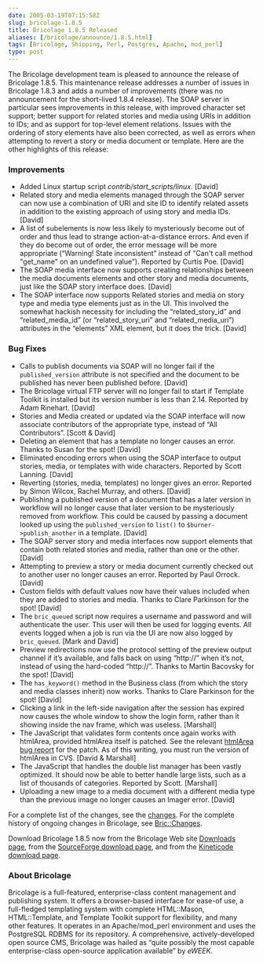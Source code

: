 ```yaml
--- 
date: 2005-03-19T07:15:58Z
slug: bricolage-1.8.5
title: Bricolage 1.8.5 Released
aliases: [/bricolage/announce/1.8.5.html]
tags: [Bricolage, Shipping, Perl, Postgres, Apache, mod_perl]
type: post
---
```


The Bricolage development team is pleased to announce the release of Bricolage
1.8.5. This maintenance release addresses a number of issues in Bricolage 1.8.3
and adds a number of improvements (there was no announcement for the short-lived
1.8.4 release). The SOAP server in particular sees improvements in this release,
with improved character set support; better support for related stories and
media using URIs in addition to IDs; and as support for top-level element
relations. Issues with the ordering of story elements have also been corrected,
as well as errors when attempting to revert a story or media document or
template. Here are the other highlights of this release:

### Improvements

-   Added Linux startup script *contrib/start\_scripts/linux*. \[David\]
-   Related story and media elements managed through the SOAP server can now use
    a combination of URI and site ID to identify related assets in addition to
    the existing approach of using story and media IDs. \[David\]
-   A list of subelements is now less likely to mysteriously become out of order
    and thus lead to strange action-at-a-distance errors. And even if they do
    become out of order, the error message will be more appropriate (“Warning!
    State inconsistent” instead of “Can't call method "get\_name" on an
    undefined value”). Reported by Curtis Poe. \[David\]
-   The SOAP media interface now supports creating relationships between the
    media documents elements and other story and media documents, just like the
    SOAP story interface does. \[David\]
-   The SOAP interface now supports Related stories and media on story type and
    media type elements just as in the UI. This involved the somewhat hackish
    necessity for including the “related\_story\_id” and “related\_media\_id”
    (or “related\_story\_uri” and “related\_media\_uri”) attributes in the
    “elements” XML element, but it does the trick. \[David\]

### Bug Fixes

-   Calls to publish documents via SOAP will no longer fail if the
    `published_version` attribute is not specified and the document to be
    published has never been published before. \[David\]
-   The Bricolage virtual FTP server will no longer fail to start if Template
    Toolkit is installed but its version number is less than 2.14. Reported by
    Adam Rinehart. \[David\]
-   Stories and Media created or updated via the SOAP interface will now
    associate contributors of the appropriate type, instead of “All
    Contributors”. \[Scott & David\]
-   Deleting an element that has a template no longer causes an error. Thanks to
    Susan for the spot! \[David\]
-   Eliminated encoding errors when using the SOAP interface to output stories,
    media, or templates with wide characters. Reported by Scott Lanning.
    \[David\]
-   Reverting (stories, media, templates) no longer gives an error. Reported by
    Simon Wilcox, Rachel Murray, and others. \[David\]
-   Publishing a published version of a document that has a later version in
    workflow will no longer cause that later version to be mysteriously removed
    from workflow. This could be caused by passing a document looked up using
    the `published_version` to `list()` to `$burner->publish_another` in a
    template. \[David\]
-   The SOAP server story and media interfaces now support elements that contain
    both related stories and media, rather than one or the other. \[David\]
-   Attempting to preview a story or media document currently checked out to
    another user no longer causes an error. Reported by Paul Orrock. \[David\]
-   Custom fields with default values now have their values included when they
    are added to stories and media. Thanks to Clare Parkinson for the spot!
    \[David\]
-   The `bric_queued` script now requires a username and password and will
    authenticate the user. This user will then be used for logging events. All
    events logged when a job is run via the UI are now also logged by
    `bric_queued`. \[Mark and David\]
-   Preview redirections now use the protocol setting of the preview output
    channel if it’s available, and falls back on using “http://” when it’s not,
    instead of using the hard-coded “http://”. Thanks to Martin Bacovsky for the
    spot! \[David\]
-   The `has_keyword()` method in the Business class (from which the story and
    media classes inherit) now works. Thanks to Clare Parkinson for the spot!
    \[David\]
-   Clicking a link in the left-side navigation after the session has expired
    now causes the whole window to show the login form, rather than it showing
    inside the nav frame, which was useless. \[Marshall\]
-   The JavaScript that validates form contents once again works with htmlArea,
    provided htmlArea itself is patched. See the relevant [htmlArea bug report]
    for the patch. As of this writing, you must run the version of htmlArea in
    CVS. \[David & Marshall\]
-   The JavaScript that handles the double list manager has been vastly
    optimized. It should now be able to better handle large lists, such as a
    list of thousands of categories. Reported by Scott. \[Marshall\]
-   Uploading a new image to a media document with a different media type than
    the previous image no longer causes an Imager error. \[David\]

For a complete list of the changes, see the [changes]. For the complete history
of ongoing changes in Bricolage, see [Bric::Changes].

Download Bricolage 1.8.5 now from the Bricolage Web site [Downloads page], from
the [SourceForge download page], and from the [Kineticode download page].

### About Bricolage

Bricolage is a full-featured, enterprise-class content management and publishing
system. It offers a browser-based interface for ease-of use, a full-fledged
templating system with complete HTML::Mason, HTML::Template, and Template
Toolkit support for flexibility, and many other features. It operates in an
Apache/mod\_perl environment and uses the PostgreSQL RDBMS for its repository. A
comprehensive, actively-developed open source CMS, Bricolage was hailed as
“quite possibly the most capable enterprise-class open-source application
available” by *eWEEK*.

  [htmlArea bug report]: http://sourceforge.net/tracker/index.php?func=detail&aid=1155712&group_id=69750&atid=525656
  [changes]: http://www.bricolage.cc/news/announce/changes/bricolage-1.8.5/
  [Bric::Changes]: http://www.bricolage.cc/docs/api/current/Bric::Changes
  [Downloads page]: http://www.bricolage.cc/downloads/
  [SourceForge download page]: http://sourceforge.net/project/showfiles.php?group_id=281500
  [Kineticode download page]: http://www.kineticode.com/bricolage/index2.html
